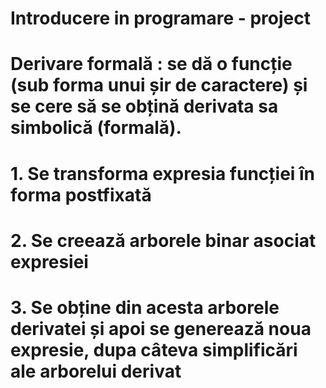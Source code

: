 # Introducere in programare - project
# Derivare formală : se dă o funcție (sub forma unui șir de caractere) și se cere să se obțină derivata sa simbolică (formală).
# 1. Se transforma expresia funcției în forma postfixată
# 2. Se creează arborele binar asociat expresiei
# 3. Se obține din acesta arborele derivatei și apoi se generează noua expresie, dupa câteva simplificări ale arborelui derivat
